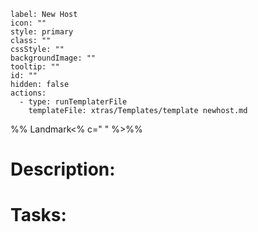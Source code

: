 

```meta-bind-button
label: New Host
icon: ""
style: primary
class: ""
cssStyle: ""
backgroundImage: ""
tooltip: ""
id: ""
hidden: false
actions:
  - type: runTemplaterFile
    templateFile: xtras/Templates/template newhost.md

```


%% Landmark<% c=" " %>%%


# Description:


# Tasks: